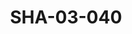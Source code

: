 ---
pid: SHA-03-040
title: SHA-03-040
language: ar
collection: شرحبيل احمد
original_label: 
rights: شرحبيل احمد
location_of_original: شرحبيل احمد
photographer_or_studio: وزارة الاعلام التونسي
scanned_from: photograph 18.1 by 23.9
_date: '1965'
location: تونس
description: شرحبيل احمد الفرقة
additional_notes: 
permission_display: 'yes'
on_server: 'no'
on_website: 'no'
permalink: /archive/ar/sha-03-040.html
layout: photo-page
---